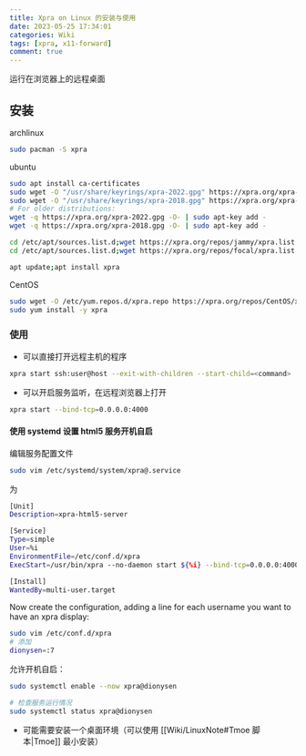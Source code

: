```yaml
---
title: Xpra on Linux 的安装与使用
date: 2023-05-25 17:34:01
categories: Wiki
tags: [xpra, x11-forward]
comment: true
---
```




运行在浏览器上的远程桌面<!--more-->

## 安装

archlinux

```bash
sudo pacman -S xpra
```

ubuntu

```bash
sudo apt install ca-certificates
sudo wget -O "/usr/share/keyrings/xpra-2022.gpg" https://xpra.org/xpra-2022.gpg
sudo wget -O "/usr/share/keyrings/xpra-2018.gpg" https://xpra.org/xpra-2018.gpg
# For older distributions:
wget -q https://xpra.org/xpra-2022.gpg -O- | sudo apt-key add -
wget -q https://xpra.org/xpra-2018.gpg -O- | sudo apt-key add -

cd /etc/apt/sources.list.d;wget https://xpra.org/repos/jammy/xpra.list # ubuntu 22.04 doesn't work
cd /etc/apt/sources.list.d;wget https://xpra.org/repos/focal/xpra.list # ubuntu 20.04

apt update;apt install xpra
```

CentOS

```bash
sudo wget -O /etc/yum.repos.d/xpra.repo https://xpra.org/repos/CentOS/xpra.repo
sudo yum install -y xpra
```

### 使用

- 可以直接打开远程主机的程序

```bash
xpra start ssh:user@host --exit-with-children --start-child=<command>
```

- 可以开启服务监听，在远程浏览器上打开

```bash
xpra start --bind-tcp=0.0.0.0:4000
```

#### 使用 systemd 设置 html5 服务开机自启

编辑服务配置文件

```bash
sudo vim /etc/systemd/system/xpra@.service
```

为

```bash
[Unit]
Description=xpra-html5-server

[Service]
Type=simple
User=%i
EnvironmentFile=/etc/conf.d/xpra
ExecStart=/usr/bin/xpra --no-daemon start ${%i} --bind-tcp=0.0.0.0:4000

[Install]
WantedBy=multi-user.target
```

Now create the configuration, adding a line for each username you want to have an xpra display:

```bash
sudo vim /etc/conf.d/xpra
# 添加
dionysen=:7
```

允许开机自启：

```bash
sudo systemctl enable --now xpra@dionysen

# 检查服务运行情况
sudo systemctl status xpra@dionysen
```

- 可能需要安装一个桌面环境（可以使用 [[Wiki/LinuxNote#Tmoe 脚本|Tmoe]] 最小安装）

